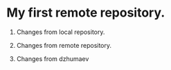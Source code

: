 # My first remote repository.

1. Changes from local repository.

2. Changes from remote repository.

3. Changes from dzhumaev
